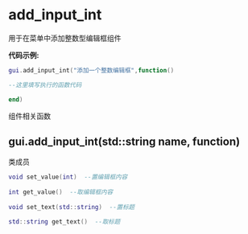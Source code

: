 # add_input_int 
用于在菜单中添加整数型编辑框组件

**代码示例:**
```lua
gui.add_input_int("添加一个整数编辑框",function()

--这里填写执行的函数代码

end)
```


组件相关函数

## gui.add_input_int(std::string name, function)

类成员
```lua
void set_value(int)  --置编辑框内容
 
int get_value()  --取编辑框内容
 
void set_text(std::string)  --置标题

std::string get_text()  --取标题

```
